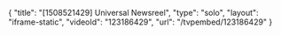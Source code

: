 {
    "title": "[1508521429] Universal Newsreel",
    "type": "solo",
    "layout": "iframe-static",
    "videoId": "123186429",
    "url": "\/tvpembed\/123186429"
}